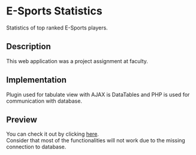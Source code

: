 # E-Sports Statistics 
Statistics of top ranked E-Sports players.

## Description
This web application was a project assignment at faculty.

## Implementation
Plugin used for tabulate view with AJAX is DataTables and PHP is used for communication with database. 

## Preview
You can check it out by clicking <a href="https://dusanradivojevic.github.io/ESportsStatisticsITEH/" target="_blank">here</a>.
<br>Consider that most of the functionalities will not work due to the missing connection to database.
